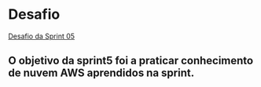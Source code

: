 # Desafio
[Desafio da Sprint 05](https://github.com/rafaelkabata/ProgramaBolsasPB/tree/main/Sprint%205/Desafio)
## O objetivo da sprint5 foi a praticar conhecimento de nuvem AWS aprendidos na sprint.


<br/>
</div>
